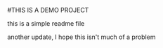 #THIS IS A DEMO PROJECT

this is a simple readme file 

another update, I hope this isn't much of a problem